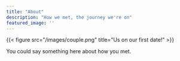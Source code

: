 ```yaml
---
title: "About"
description: "How we met, the journey we're on"
featured_image: ''
---
```

{{< figure src="/images/couple.png" title="Us on our first date!" >}}

You could say something here about how you met.